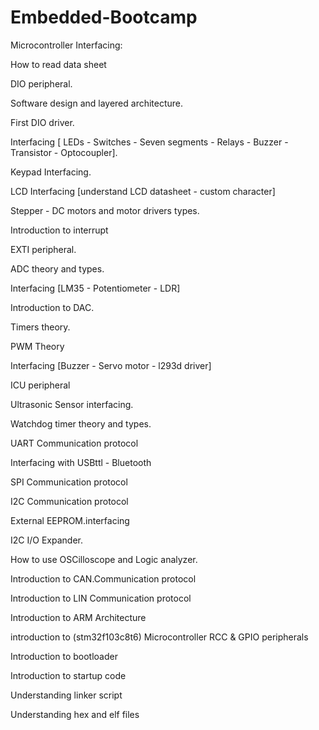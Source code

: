 # Embedded-Bootcamp
Microcontroller Interfacing:



How to read data sheet

DIO peripheral.

Software design and layered architecture.

First DIO driver.

Interfacing [ LEDs - Switches - Seven segments - Relays - Buzzer - Transistor -  Optocoupler].

Keypad Interfacing.

LCD Interfacing [understand LCD datasheet - custom character]

Stepper - DC motors and motor drivers types.

Introduction to interrupt

EXTI peripheral.

ADC theory and types.

Interfacing [LM35 - Potentiometer - LDR]

Introduction to DAC.

Timers theory.

PWM Theory

Interfacing [Buzzer - Servo motor - l293d driver]

ICU peripheral

Ultrasonic Sensor interfacing.

Watchdog timer theory and types.

UART Communication protocol

Interfacing with USBttl - Bluetooth

SPI Communication protocol

I2C Communication protocol

External EEPROM.interfacing

I2C I/O Expander.

How to use OSCilloscope and Logic analyzer.

Introduction to CAN.Communication protocol

Introduction to LIN Communication protocol

Introduction to ARM Architecture

introduction to (stm32f103c8t6) Microcontroller RCC & GPIO peripherals

Introduction to bootloader

Introduction to startup code

Understanding linker script

Understanding hex and elf files
